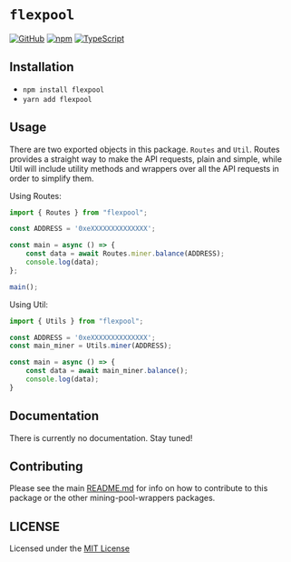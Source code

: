 # `flexpool`  

[![GitHub](https://img.shields.io/github/license/zaida04/mining-pool-wrappers)](https://github.com/zaida04/mining-pool-wrappers/blob/master/LICENSE)
[![npm](https://img.shields.io/npm/v/zaida04/flexpool-js?color=crimson&logo=npm)](https://www.npmjs.com/package/zaida04/flexpool-js)
[![TypeScript](https://github.com/zaida04/mining-pool-wrappers/actions/workflows/typescript.yml/badge.svg)](https://github.com/zaida04/mining-pool-wrappers/actions/workflows/typescript.yml)

## Installation
- `npm install flexpool`  
- `yarn add flexpool`

## Usage
There are two exported objects in this package. `Routes` and `Util`. Routes provides a straight way to make the API requests, plain and simple, while Util will include utility methods and wrappers over all the API requests in order to simplify them.

Using Routes:

```ts
import { Routes } from "flexpool";

const ADDRESS = '0xeXXXXXXXXXXXXXX';

const main = async () => {
    const data = await Routes.miner.balance(ADDRESS);
    console.log(data);
};

main();

```

Using Util:
```ts
import { Utils } from "flexpool";

const ADDRESS = '0xeXXXXXXXXXXXXXX';
const main_miner = Utils.miner(ADDRESS);

const main = async () => {
    const data = await main_miner.balance();
    console.log(data);
}
```

## Documentation
There is currently no documentation. Stay tuned!

## Contributing
Please see the main [README.md](https://github.com/zaida04/mining-pool-wrappers) for info on how to contribute to this package or the other mining-pool-wrappers packages.

## LICENSE
Licensed under the [MIT License](https://github.com/zaida04/mining-pool-wrappers/blob/master/LICENSE)